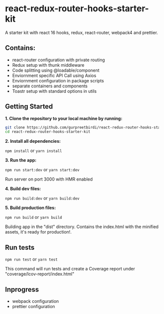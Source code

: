# react-redux-router-hooks-starter-kit
A starter kit with react 16 hooks, redux, react-router, webpack4 and prettier.

## Contains:

* react-router configuration with private routing
* Redux setup with thunk middleware
* Code splitting using @loadable/component
* Enviornment specific API Call using Axios
* Enviornment configuration in package scripts
* separate containers and components
* Toastr setup with standard options in utils

## Getting Started

**1. Clone the repository to your local machine by running:**

```bash
git clone https://github.com/gurpreetbirdi/react-redux-router-hooks-starter-kit.git
cd react-redux-router-hooks-starter-kit
```

**2. Install all dependencies:**

```npm install``` or ```yarn install```

**3. Run the app:**

```npm run start:dev``` or ```yarn start:dev```

Run server on port 3000 with HMR enabled

**4. Build dev files:**

```npm run build:dev``` or ```yarn build:dev```

**5. Build production files:**

```npm run build``` or ```yarn build```

Building app in the "dist" directory. Contains the index.html with the minified assets, it's ready for production!.

## Run tests

```npm run test``` or ```yarn test```

This command will run tests and create a Coverage report under "coverage/lcov-report/index.html"

## Inprogress

* webpack configuration
* prettier configuration
